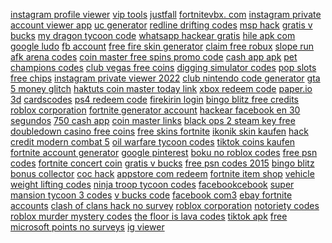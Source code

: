 <a href="https://lookerstudio.google.com/reporting/6bbe7980-f19c-491a-ad6c-969f2e0a021d/page/DjD">instagram profile viewer</a>
<a href="https://lookerstudio.google.com/reporting/b6b150d4-5d03-44ed-ae00-977f90b7ea32/page/DjD">vip tools</a>
<a href="https://lookerstudio.google.com/reporting/2a973150-5669-4408-a043-9f91b0a3557a/page/DjD">justfall</a>
<a href="https://lookerstudio.google.com/reporting/de361040-2ea4-4570-97bb-22b19d6e053b/page/DjD">fortnitevbx. com</a>
<a href="https://lookerstudio.google.com/s/p2kGdt8Kvoc">instagram private account viewer app</a>
<a href="https://lookerstudio.google.com/reporting/61777d74-7256-416a-88f7-96a0b16895cb/page/DjD">uc generator</a>
<a href="https://lookerstudio.google.com/reporting/7e60cbb0-6a2a-4b6d-8ca6-f0abffd09961/page/DjD">redline drifting codes</a>
<a href="https://lookerstudio.google.com/reporting/6516b106-3224-4368-9d58-7546f5bad803/page/DjD">msp hack</a>
<a href="https://lookerstudio.google.com/reporting/3f18b5bc-af2b-4d0b-b17e-04bd712b2405/page/DjD">gratis v bucks</a>
<a href="https://lookerstudio.google.com/reporting/fee9b3d3-bfa2-4593-b5a7-99b31cdce3ea/page/DjD">my dragon tycoon code</a>
<a href="https://lookerstudio.google.com/reporting/59ce1287-d37c-4ba2-aa07-aa201ec6fd1d/page/FCqDD">whatsapp hackear gratis</a>
<a href="https://lookerstudio.google.com/reporting/40fb6aeb-0b97-4e56-b4ac-4da79c7746c0/page/DjD">hile apk com</a>
<a href="https://lookerstudio.google.com/reporting/3f87861e-35b4-4b03-b2af-1b6e6e9917f9?s=qzfRkeI0Ud8">google ludo</a>
<a href="https://lookerstudio.google.com/reporting/2380a0c0-3394-41a3-839e-13920926fd69/page/jTgDD">fb account</a>
<a href="https://lookerstudio.google.com/reporting/1fc96c54-75fb-40b5-b795-aa049c40ea2a?s=rDfO1cacCOE">free fire skin generator</a>
<a href="https://lookerstudio.google.com/reporting/eb4a461d-c7cb-4c84-a759-b499f5740c14/page/DjD">claim free robux</a>
<a href="https://lookerstudio.google.com/s/olPynSw9ot4">slope run</a>
<a href="https://lookerstudio.google.com/reporting/daccbdce-edb9-4635-a88c-60f84cbc372c/page/DjD">afk arena codes</a>
<a href="https://lookerstudio.google.com/reporting/eff752ca-97df-474d-947a-2b7334149e9c/page/DjD">coin master free spins promo code</a>
<a href="https://lookerstudio.google.com/reporting/09269f68-902f-4b56-9f52-00b2aff6c676/page/T51AD">cash app apk</a>
<a href="https://lookerstudio.google.com/reporting/ee4f34f1-beae-4a2b-a0c7-c40ba8e0fab7/page/DjD">pet champions codes</a>
<a href="https://lookerstudio.google.com/reporting/cb8823e3-8c38-4012-8027-19b74ea6a815/page/DjD">club vegas free coins</a>
<a href="https://lookerstudio.google.com/reporting/dd6de179-9e8d-4459-8ae7-cd15bf25d1d5/page/DjD">digging simulator codes</a>
<a href="https://lookerstudio.google.com/reporting/ed10df6c-1b57-497a-b945-77f1925204c5/page/DjD">pop slots free chips</a>
<a href="https://lookerstudio.google.com/reporting/e8a3e67b-4308-46d3-8bd9-6b55f4b7e388/page/DjD">instagram private viewer 2022</a>
<a href="https://lookerstudio.google.com/reporting/fbe20509-2cea-4ab9-828c-487548325406/page/DjD">club nintendo code generator</a>
<a href="https://lookerstudio.google.com/reporting/0a656edb-1155-4aa3-8628-554e7005c633/page/DjD">gta 5 money glitch</a>
<a href="https://lookerstudio.google.com/reporting/f033f88a-0f2b-4fda-a493-632fec32e6fe/page/DjD">haktuts coin master today link</a>
<a href="https://lookerstudio.google.com/reporting/12fa7942-e26b-4083-a953-0032eb80a29f/page/DjD">xbox redeem code</a>
<a href="https://lookerstudio.google.com/s/tZnTec5xtks">paper.io 3d</a>
<a href="https://lookerstudio.google.com/reporting/396adf45-d5e3-49ba-bae0-295e6c6fae01/page/DjD">cardscodes</a>
<a href="https://lookerstudio.google.com/reporting/27268239-19c8-4749-92ed-164dec1317d0/page/CJHED">ps4 redeem code</a>
<a href="https://lookerstudio.google.com/reporting/ef599068-0226-4a37-b72f-09803eefd4bd/page/DjD">firekirin login</a>
<a href="https://lookerstudio.google.com/reporting/c961c0f0-0962-48fa-acf1-0c347672d689/page/DjD">bingo blitz free credits</a>
<a href="https://lookerstudio.google.com/reporting/f67d272b-7001-4f03-a084-f3dd4e1c70bc/page/DjD">roblox corporation</a>
<a href="https://lookerstudio.google.com/reporting/e094f3ab-4b63-413c-8080-2fbbc1611484/page/DjD">fortnite generator account</a>
<a href="https://lookerstudio.google.com/reporting/e9656ba5-b93a-469f-b59b-5b40fdc50eb7/page/zBqDD">hackear facebook en 30 segundos</a>
<a href="https://lookerstudio.google.com/reporting/d77685b7-8ddf-45d7-93c9-935d68e77079/page/DjD">750 cash app</a>
<a href="https://lookerstudio.google.com/reporting/6eac38af-b0f2-46b7-aa19-6422ccccc254/page/DjD">coin master links</a>
<a href="https://lookerstudio.google.com/reporting/7aa280a6-49ea-454b-aad2-fa7cdeb99ca2/page/DjD">black ops 2 steam key free</a>
<a href="https://lookerstudio.google.com/reporting/c5ceaeb9-e592-457b-8981-6f6a903e8c54/page/DjD">doubledown casino free coins</a>
<a href="https://lookerstudio.google.com/reporting/6f7bb98a-8520-402c-937f-2d530e1a329c/page/DjD">free skins fortnite</a>
<a href="https://lookerstudio.google.com/reporting/4123992f-52fa-48e8-aade-482b43684310?s=pR9m9U_jFlA">ikonik skin kaufen</a>
<a href="https://lookerstudio.google.com/reporting/f097ba0f-748e-417c-8db9-47618835388f/page/DjD">hack credit modern combat 5</a>
<a href="https://lookerstudio.google.com/reporting/db90cdf6-7825-4df4-ad8e-17c5016bd571/page/DjD">oil warfare tycoon codes</a>
<a href="https://lookerstudio.google.com/reporting/075c6360-2c89-4fa2-b1aa-35b559ccd7df/page/OD2AD">tiktok coins kaufen</a>
<a href="https://lookerstudio.google.com/reporting/fb40c05f-6b14-407e-9b56-289878bf496a/page/DjD">fortnite account generator</a>
<a href="https://lookerstudio.google.com/s/keGFIqBk3VA">google pinterest</a>
<a href="https://lookerstudio.google.com/reporting/6b6e9723-6cef-441f-a0c5-d7f43af4c3b2/page/DjD">boku no roblox codes</a>
<a href="https://lookerstudio.google.com/reporting/b9b93a2e-e761-4a1b-82f1-c110e45dc8ae/page/DjD">free psn codes</a>
<a href="https://lookerstudio.google.com/reporting/79bf5fc6-d291-46ca-8438-2aa52149867a/page/DjD">fortnite concert coin</a>
<a href="https://lookerstudio.google.com/reporting/815aa86f-5601-48e3-8d6d-21f6801a18b3/page/DjD">gratis v bucks</a>
<a href="https://lookerstudio.google.com/reporting/f3eae6e7-e222-4133-ab63-07d193c083c7/page/DjD">free psn codes 2015</a>
<a href="https://lookerstudio.google.com/reporting/5ae14354-7e8c-47ed-a02b-09e0079b4340/page/DjD">bingo blitz bonus collector</a>
<a href="https://lookerstudio.google.com/reporting/0188e9a8-f432-44e1-bf54-0fd0ac8297ad/page/DjD">coc hack</a>
<a href="https://lookerstudio.google.com/reporting/e78e5787-bb79-4579-ad63-6e4b719ed67f/page/DjD">appstore com redeem</a>
<a href="https://lookerstudio.google.com/reporting/25b74f15-498a-4d7d-91f4-65dd9f8639fb/page/DjD">fortnite item shop</a>
<a href="https://lookerstudio.google.com/reporting/eaa4220b-86f5-44c2-abed-1269240ceb4b/page/DjD">vehicle weight lifting codes</a>
<a href="https://lookerstudio.google.com/reporting/39363ccd-d923-49e8-a461-69b654428801/page/DjD">ninja troop tycoon codes</a>
<a href="https://lookerstudio.google.com/reporting/1d654e34-95ee-4a1b-9627-3a672b7743e6/page/DjD">facebookcebook</a>
<a href="https://lookerstudio.google.com/reporting/f90019a0-b838-41b1-9d1f-5d1c35ddea54/page/DjD">super mansion tycoon 3 codes</a>
<a href="https://lookerstudio.google.com/reporting/e38b6cf1-219a-42fd-b080-960f890a9cd9/page/DjD">v bucks code</a>
<a href="https://lookerstudio.google.com/reporting/0f4b77ed-aec6-49fd-bee7-51996a88a708/page/DjD">facebook com3</a>
<a href="https://lookerstudio.google.com/reporting/39736b51-ba4a-4894-a995-8504086f077f/page/DjD">ebay fortnite accounts</a>
<a href="https://lookerstudio.google.com/reporting/1925cf7c-eb28-4fee-a9bb-52cddf272e95?s=m0TtVOipVY4">clash of clans hack no survey</a>
<a href="https://lookerstudio.google.com/s/oy3yY6mmlG8">roblox corporation</a>
<a href="https://lookerstudio.google.com/reporting/307a9f44-6b57-4aaf-b01c-57fc57ada031/page/DjD">notoriety codes</a>
<a href="https://lookerstudio.google.com/reporting/abd6b15d-8dac-4e8d-b362-49c4dcfe04d1/page/DjD">roblox murder mystery codes</a>
<a href="https://lookerstudio.google.com/reporting/e4eb40a2-d14e-4f3c-8908-f5d323c87923/page/DjD">the floor is lava codes</a>
<a href="https://lookerstudio.google.com/reporting/3e811551-1d3a-4375-aa43-6839c50224f1/page/DjD">tiktok apk</a>
<a href="https://lookerstudio.google.com/reporting/1514d20c-2bd0-40da-9586-867bd2abb5ef/page/DjD">free microsoft points no surveys</a>
<a href="https://lookerstudio.google.com/reporting/12bb6f35-0ba0-4b5f-91cb-3b7cc4a0e8ec/page/DjD">ig viewer</a>
